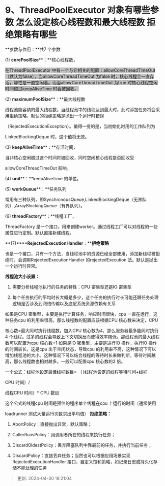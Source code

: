 # 9、ThreadPoolExecutor 对象有哪些参数 怎么设定核心线程数和最大线程数 拒绝策略有哪些

**参数与作用：**共7 个参数

(1) **corePoolSize****：**核心线程数，

<font style="background-color:rgb(192,192,192);">在</font><font style="background-color:rgb(192,192,192);">ThreadPoolExecutor</font><font style="background-color:rgb(192,192,192);"> </font><font style="background-color:rgb(192,192,192);">中有一个与它相关的配置：</font><font style="background-color:rgb(192,192,192);">allowCoreThreadTimeOut</font><font style="background-color:rgb(192,192,192);">（</font><font style="background-color:rgb(192,192,192);">默认</font><font style="background-color:rgb(192,192,192);">为</font><font style="background-color:rgb(192,192,192);">false</font><font style="background-color:rgb(192,192,192);">）</font><font style="background-color:rgb(192,192,192);">，当</font><font style="background-color:rgb(192,192,192);">allowCoreThreadTimeOut</font><font style="background-color:rgb(192,192,192);"> </font><font style="background-color:rgb(192,192,192);">为</font><font style="background-color:rgb(192,192,192);">false</font><font style="background-color:rgb(192,192,192);"> </font><font style="background-color:rgb(192,192,192);">时，核心线程会一直存活，</font><font style="background-color:rgb(192,192,192);">哪怕</font><font style="background-color:rgb(192,192,192);">是一直空闲着。而当</font><font style="background-color:rgb(192,192,192);">allowCoreThreadTimeOut</font><font style="background-color:rgb(192,192,192);"> </font><font style="background-color:rgb(192,192,192);">为</font><font style="background-color:rgb(192,192,192);">true</font><font style="background-color:rgb(192,192,192);"> </font><font style="background-color:rgb(192,192,192);">时核心线程空闲时间超过</font><font style="background-color:rgb(192,192,192);">keepAliveTime</font><font style="background-color:rgb(192,192,192);"> </font><font style="background-color:rgb(192,192,192);">时会被回收。</font>

(2) **maximumPoolSize****：**最大线程数

线程池能容纳的最大线程数，当线程池中的线程达到最大时，此时添加任务将会采用拒绝策略，默认的拒绝策略是抛出一个运行时错误

（RejectedExecutionException）。值得一提的是，当初始化时用的工作队列为

LinkedBlockingDeque 时，这个值将无效。

(3) **keepAliveTime****：**存活时间，

当非核心空闲超过这个时间将被回收，同时空闲核心线程是否回收受

allowCoreThreadTimeOut 影响。

(4) **unit****：**keepAliveTime 的单位。

(5) **workQueue****：**任务队列

常用有三种队列，即SynchronousQueue,LinkedBlockingDeque（无界队列）,ArrayBlockingQueue（有界队列）。

(6) **threadFactory****：**线程工厂，

ThreadFactory 是一个接口，用来创建worker。通过线程工厂可以对线程的一些属性进行定制。默认直接新建线程。

**(7)********RejectedExecutionHandler****：****拒绝策略**

也是一个接口，只有一个方法，当线程池中的资源已经全部使用，添加新线程被拒绝时，会调用RejectedExecutionHandler 的rejectedExecution 法。默认是抛出一个运行时异常。

**线程池大小设置：**

1. 需要分析线程池执行的任务的特性：CPU 密集型还是IO 密集型

2. 每个任务执行的平均时长大概是多少，这个任务的执行时长可能还跟任务处理逻辑是否涉及到网络传输以及底层系统资源依赖有关系

如果是CPU 密集型，主要是执行计算任务，响应时间很快，cpu 一直在运行，这种任务cpu 的利用率很高，那么线程数的配置应该根据CPU 核心数来决定，CPU

核心数=最大同时执行线程数，加入CPU 核心数为4，那么服务器最多能同时执行4 个线程。过多的线程会导致上下文切换反而使得效率降低。那线程池的最大线程数可以配置为cpu 核心数+1 如果是IO 密集型，主要是进行IO 操作，执行IO 操作的时间较长，这是cpu 出于空闲状态，导致cpu 的利用率不高，这种情况下可以增加线程池的大小。这种情况下可以结合线程的等待时长来做判断，等待时间越高，那么线程数也相对越多。一般可以配置cpu 核心数的2 倍。

一个公式：线程池设定最佳线程数目= （（线程池设定的线程等待时间+线程

CPU 时间）/

线程CPU 时间）* CPU 数目

这个公式的线程cpu 时间是预估的程序单个线程在cpu 上运行的时间（通常使用

loadrunner 测试大量运行次数求出平均值） **拒绝策略：**

1. AbortPolicy：直接抛出异常，默认策略；

2. CallerRunsPolicy：用调用者所在的线程来执行任务；

3. DiscardOldestPolicy：丢弃阻塞队列中靠最前的任务，并执行当前任务；

4. DiscardPolicy：直接丢弃任务；当然也可以根据应用场景实现RejectedExecutionHandler 接口，自定义饱和策略，如记录日志或持久化存储不能处理的任务

> 更新: 2024-04-30 18:21:04  

